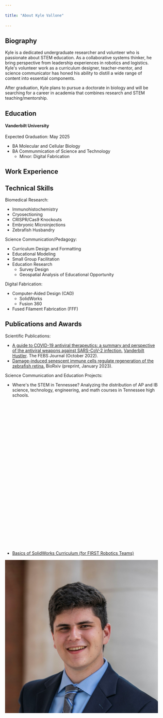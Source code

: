 ```yaml
---

title: "About Kyle Vallone"

---
```

## Biography
Kyle is a dedicated undergraduate researcher and volunteer who is passionate about STEM education. As a collaborative systems thinker, he bring perspective from leadership experiences in robotics and logistics. Kyle's volunteer work as a curriculum designer, teacher-mentor, and science communicator has honed his ability to distill a wide range of content into essential components. 

After graduation, Kyle plans to pursue a doctorate in biology and will be searching for a career in academia that combines research and STEM teaching/mentorship.

## Education

#### Vanderbilt University
Expected Graduation: May 2025
* BA Molecular and Cellular Biology
* BA Communmication of Science and Technology
  * Minor: Digital Fabrication

## Work Experience


## Technical Skills

Biomedical Research:
* Immunohistochemistry
* Cryosectioning
* CRISPR/Cas9 Knockouts
* Embryonic Microinjections
* Zebrafish Husbandry

Science Communication/Pedagogy:
* Curriculum Design and Formatting
* Educational Modeling
* Small Group Facilitation
* Education Research
  * Survey Design
  * Geospatial Analysis of Educational Opportunity

Digital Fabrication:
* Computer-Aided Design (CAD)
  * SolidWorks
  * Fusion 360
* Fused Filament Fabrication (FFF)

## Publications and Awards
Scientific Publications:
*  [A guide to COVID-19 antiviral therapeutics: a summary and perspective of the antiviral weapons against SARS-CoV-2 infection.](https://doi.org/10.1111/febs.16662)
[Vanderbilt Hustler](https://vanderbilthustler.com/2022/11/09/digital-fabrication-minor-introduced-for-2022-23-academic-year/). The FEBS Journal (October 2022).
*  [Damage-induced senescent immune cells regulate regeneration of the zebrafish retina.](https://doi.org/10.1101/2023.01.16.524296) BioRxiv (preprint, January 2023).

Science Communication and Education Projects:
*  Where's the STEM in Tennessee? Analyzing the distribution of AP and IB science, technology, engineering, and math courses in Tennessee high schools. <iframe src="" width="100%" height="500px" frameborder="0" allowfullscreen allow="geolocation"></iframe>
*  [Basics of SolidWorks Curriculum (for FIRST Robotics Teams)](https://robotdolphins.org/index.php/team-resources/)

![Kyle Vallone](/assets/img/KV_Headshot_Square.jpg)
